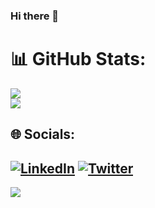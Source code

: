 ### Hi there 👋

# 📊 GitHub Stats:
![](https://github-readme-stats.vercel.app/api?username=alexays&theme=dark&hide_border=false&include_all_commits=true&count_private=true)<br/>
![](https://github-readme-streak-stats.herokuapp.com/?user=alexays&theme=dark&hide_border=false)<br/>
## 🌐 Socials:
[![LinkedIn](https://img.shields.io/badge/LinkedIn-%230077B5.svg?logo=linkedin&logoColor=white)](https://linkedin.com/in/alexis-rouillard) [![Twitter](https://img.shields.io/badge/Twitter-%231DA1F2.svg?logo=Twitter&logoColor=white)](https://twitter.com/LifeIsNotAKiwi) 
---
[![](https://visitcount.itsvg.in/api?id=alexays&icon=0&color=0)](https://visitcount.itsvg.in)
